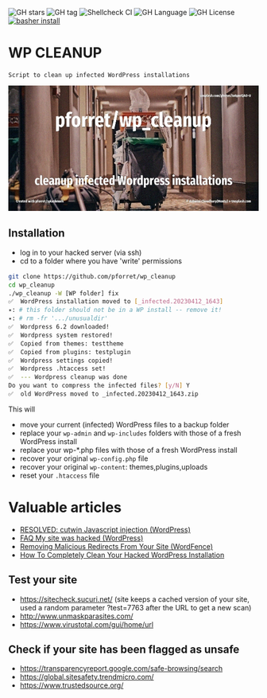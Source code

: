 ![GH stars](https://img.shields.io/github/stars/pforret/wp_cleanup)
![GH tag](https://img.shields.io/github/v/tag/pforret/wp_cleanup)
![Shellcheck CI](https://github.com/pforret/wp_cleanup/workflows/Shellcheck%20CI/badge.svg)
![GH Language](https://img.shields.io/github/languages/top/pforret/wp_cleanup)
![GH License](https://img.shields.io/github/license/pforret/wp_cleanup)
[![basher install](https://img.shields.io/badge/basher-install-white?logo=gnu-bash&style=flat)](https://basher.gitparade.com/package/)

# WP CLEANUP

    Script to clean up infected WordPress installations

![](assets/cleanup.jpg)

## Installation 
* log in to your hacked server (via ssh)
* cd to a folder where you have 'write' permissions

```bash
git clone https://github.com/pforret/wp_cleanup
cd wp_cleanup
./wp_cleanup -W [WP folder] fix
✅  WordPress installation moved to [_infected.20230412_1643]
✴️: # this folder should not be in a WP install -- remove it!
✴️: # rm -fr '.../unusualdir'
✅  Wordpress 6.2 downloaded!
✅  Wordpress system restored!
✅  Copied from themes: testtheme  
✅  Copied from plugins: testplugin  
✅  Wordpress settings copied!
✅  Wordpress .htaccess set!
✅  --- Wordpress cleanup was done
Do you want to compress the infected files? [y/N] Y 
✅  old WordPress moved to _infected.20230412_1643.zip
```

This will
* move your current (infected) WordPress files to a backup folder
* replace your `wp-admin` and `wp-includes` folders with those of a fresh WordPress install
* replace your wp-*.php files with those of a fresh WordPress install
* recover your original `wp-config.php` file
* recover your original `wp-content`: themes,plugins,uploads
* reset your `.htaccess` file


# Valuable articles
* [RESOLVED: cutwin Javascript injection (WordPress)](https://wordpress.org/support/topic/resolved-cutwin-javascript-injection/)
* [FAQ My site was hacked (WordPress)](https://wordpress.org/support/article/faq-my-site-was-hacked/)
* [Removing Malicious Redirects From Your Site (WordFence)](https://www.wordfence.com/learn/removing-malicious-redirects-site/)
* [How To Completely Clean Your Hacked WordPress Installation](https://smackdown.blogsblogsblogs.com/2008/06/24/how-to-completely-clean-your-hacked-wordpress-installation/)

## Test your site

* https://sitecheck.sucuri.net/ (site keeps a cached version of your site, used a random parameter ?test=7763 after the URL to get a new scan)
* http://www.unmaskparasites.com/
* https://www.virustotal.com/gui/home/url

## Check if your site has been flagged as unsafe

* https://transparencyreport.google.com/safe-browsing/search
* https://global.sitesafety.trendmicro.com/
* https://www.trustedsource.org/